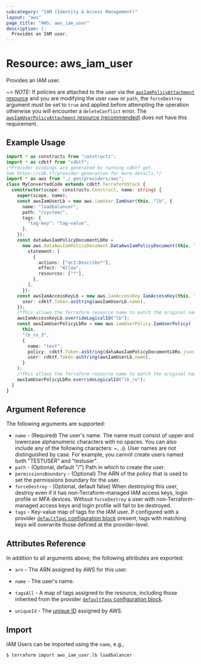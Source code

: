 ```yaml
---
subcategory: "IAM (Identity & Access Management)"
layout: "aws"
page_title: "AWS: aws_iam_user"
description: |-
  Provides an IAM user.
---
```


# Resource: aws_iam_user

Provides an IAM user.

~> *NOTE:* If policies are attached to the user via the [`awsIamPolicyAttachment` resource](/docs/providers/aws/r/iam_policy_attachment.html) and you are modifying the user `name` or `path`, the `forceDestroy` argument must be set to `true` and applied before attempting the operation otherwise you will encounter a `deleteConflict` error. The [`awsIamUserPolicyAttachment` resource (recommended)](/docs/providers/aws/r/iam_user_policy_attachment.html) does not have this requirement.

## Example Usage

```typescript
import * as constructs from "constructs";
import * as cdktf from "cdktf";
/*Provider bindings are generated by running cdktf get.
See https://cdk.tf/provider-generation for more details.*/
import * as aws from "./.gen/providers/aws";
class MyConvertedCode extends cdktf.TerraformStack {
  constructor(scope: constructs.Construct, name: string) {
    super(scope, name);
    const awsIamUserLb = new aws.iamUser.IamUser(this, "lb", {
      name: "loadbalancer",
      path: "/system/",
      tags: {
        "tag-key": "tag-value",
      },
    });
    const dataAwsIamPolicyDocumentLbRo =
      new aws.dataAwsIamPolicyDocument.DataAwsIamPolicyDocument(this, "lb_ro", {
        statement: [
          {
            actions: ["ec2:Describe*"],
            effect: "Allow",
            resources: ["*"],
          },
        ],
      });
    const awsIamAccessKeyLb = new aws.iamAccessKey.IamAccessKey(this, "lb_2", {
      user: cdktf.Token.asString(awsIamUserLb.name),
    });
    /*This allows the Terraform resource name to match the original name. You can remove the call if you don't need them to match.*/
    awsIamAccessKeyLb.overrideLogicalId("lb");
    const awsIamUserPolicyLbRo = new aws.iamUserPolicy.IamUserPolicy(
      this,
      "lb_ro_3",
      {
        name: "test",
        policy: cdktf.Token.asString(dataAwsIamPolicyDocumentLbRo.json),
        user: cdktf.Token.asString(awsIamUserLb.name),
      }
    );
    /*This allows the Terraform resource name to match the original name. You can remove the call if you don't need them to match.*/
    awsIamUserPolicyLbRo.overrideLogicalId("lb_ro");
  }
}

```

## Argument Reference

The following arguments are supported:

* `name` - (Required) The user's name. The name must consist of upper and lowercase alphanumeric characters with no spaces. You can also include any of the following characters: `=,.@`. User names are not distinguished by case. For example, you cannot create users named both "TESTUSER" and "testuser".
* `path` - (Optional, default "/") Path in which to create the user.
* `permissionsBoundary` - (Optional) The ARN of the policy that is used to set the permissions boundary for the user.
* `forceDestroy` - (Optional, default false) When destroying this user, destroy even if it
  has non-Terraform-managed IAM access keys, login profile or MFA devices. Without `forceDestroy`
  a user with non-Terraform-managed access keys and login profile will fail to be destroyed.
* `tags` - Key-value map of tags for the IAM user. If configured with a provider [`defaultTags` configuration block](https://registry.terraform.io/providers/hashicorp/aws/latest/docs#default_tags-configuration-block) present, tags with matching keys will overwrite those defined at the provider-level.

## Attributes Reference

In addition to all arguments above, the following attributes are exported:

* `arn` - The ARN assigned by AWS for this user.
* `name` - The user's name.
* `tagsAll` - A map of tags assigned to the resource, including those inherited from the provider [`defaultTags` configuration block](https://registry.terraform.io/providers/hashicorp/aws/latest/docs#default_tags-configuration-block).
* `uniqueId` - The [unique ID][1] assigned by AWS.

  [1]: https://docs.aws.amazon.com/IAM/latest/UserGuide/Using_Identifiers.html#GUIDs

## Import

IAM Users can be imported using the `name`, e.g.,

```
$ terraform import aws_iam_user.lb loadbalancer
```

<!-- cache-key: cdktf-0.17.0-pre.15 input-9f7ddf0606b30c5f4d5d5e81173b8f32daffff65a8779f3ffa17082f1e243561 -->